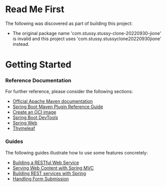 # Read Me First
The following was discovered as part of building this project:

* The original package name 'com.stussy.stussy-clone-20220930-jione' is invalid and this project uses 'com.stussy.stussyclone20220930jione' instead.

# Getting Started

### Reference Documentation
For further reference, please consider the following sections:

* [Official Apache Maven documentation](https://maven.apache.org/guides/index.html)
* [Spring Boot Maven Plugin Reference Guide](https://docs.spring.io/spring-boot/docs/2.6.12/maven-plugin/reference/html/)
* [Create an OCI image](https://docs.spring.io/spring-boot/docs/2.6.12/maven-plugin/reference/html/#build-image)
* [Spring Boot DevTools](https://docs.spring.io/spring-boot/docs/2.6.12/reference/htmlsingle/#using.devtools)
* [Spring Web](https://docs.spring.io/spring-boot/docs/2.6.12/reference/htmlsingle/#web)
* [Thymeleaf](https://docs.spring.io/spring-boot/docs/2.6.12/reference/htmlsingle/#web.servlet.spring-mvc.template-engines)

### Guides
The following guides illustrate how to use some features concretely:

* [Building a RESTful Web Service](https://spring.io/guides/gs/rest-service/)
* [Serving Web Content with Spring MVC](https://spring.io/guides/gs/serving-web-content/)
* [Building REST services with Spring](https://spring.io/guides/tutorials/rest/)
* [Handling Form Submission](https://spring.io/guides/gs/handling-form-submission/)

